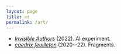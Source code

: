 ```yaml
---
layout: page
title: 𝔞𝔯𝔱
permalink: /art/
---
```


- [*Invisible Authors*](/writing/invisible-authors.pdf) (2022). AI experiment.
- [*caedrix feuilleton*](https://caedrix.tumblr.com/) (2020--22). Fragments.
